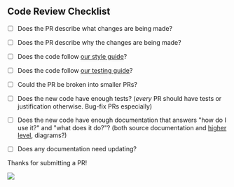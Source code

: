 


## Code Review Checklist
 - [ ] Does the PR describe what changes are being made?
 - [ ] Does the PR describe why the changes are being made?
 - [ ] Does the code follow [our style guide](https://github.com/storj/docs/blob/master/code/Style.md)?
 - [ ] Does the code follow [our testing guide](https://github.com/storj/docs/blob/master/code/Testing.md)?
 - [ ] Could the PR be broken into smaller PRs?
 - [ ] Does the new code have enough tests? (*every* PR should have tests or justification otherwise. Bug-fix PRs especially)
 - [ ] Does the new code have enough documentation that answers "how do I use it?" and "what does it do?"? (both source documentation and [higher level](https://github.com/storj/docs), diagrams?)
 - [ ] Does any documentation need updating?


Thanks for submitting a PR!

![](https://media.giphy.com/media/14nakW0jC4HA6k/giphy.gif)
